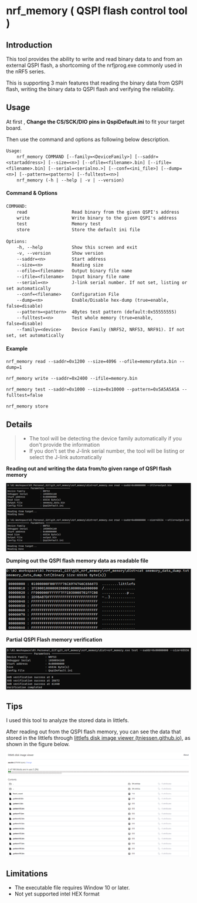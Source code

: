 # nrf_memory ( QSPI flash control tool )



## Introduction

This tool provides the ability to write and read binary data to and from an external QSPI flash, a shortcoming of the nrfjprog.exe commonly used in the nRF5 series.

This is supporting 3 main features that reading the binary data from QSPI flash, writing the binary data to QSPI flash and verifying the reliability.



## Usage

At first , **Change the  CS/SCK/DIO pins in QspiDefault.ini**  to fit your target board.

Then use the command and options as following below description.

```shell
Usage: 
    nrf_memory COMMAND [--family=<DeviceFamily>] [--saddr=<startaddress>] [--size=<n>] [--ofile=<filename>.bin] [--ifile=<filename>.bin] [--serial=<serialno.>] [--conf=<ini_file>] [--dump=<n>] [--pattern=<pattern>] [--fulltest=<n>]
    nrf_memory (-h | --help | -v | --version)
```

#### Command & Options

```
COMMAND:
    read                 Read binary from the given QSPI's address
    write                Write binary to the given QSPI's address
    test                 Memory test
    store                Store the default ini file
    
Options:
    -h, --help           Show this screen and exit
    -v, --version        Show version
    --saddr=<n>          Start address
    --size=<n>           Reading size
    --ofile=<filename>   Output binary file name
    --ifile=<filename>   Input binary file name
    --serial=<n>         J-link serial number. If not set, listing or set automatically
    --conf=<filename>    Configuration File
    --dump=<n>           Enable/Disable hex-dump (true=enable, false=disable)
    --pattern=<pattern>  4Bytes test pattern (default:0x55555555)
    --fulltest=<n>       Test whole memory (true=enable, false=disable)
    --family=<device>    Device Family (NRF52, NRF53, NRF91). If not set, set automatically
```

####  Example

```shell
nrf_memory read --saddr=0x1200 --size=4096 --ofile=memorydata.bin --dump=1
```

```shell
nrf_memory write --saddr=0x2400 --ifile=memory.bin    
```

```shell
nrf_memory test --saddr=0x1000 --size=0x10000 --pattern=0x5A5A5A5A --fulltest=false
```

```shell
nrf_memory store
```


## Details

> - The tool will be detecting the device family automatically if you don't provide the information
> - If you don't set the J-link serial number, the tool will be listing or select the J-link automatically

**Reading out and writing the data from/to given range of QSPI flash memory**

![image-20240118110424921](./Resource_README/image-20240118110424921.png)

**Dumping out the QSPI flash memory data as readable file**

![image-20240117130244877](./Resource_README/image-20240117130244877.png)

**Partial QSPI Flash memory verification**

![image-20240117212100452](./Resource_README/image-20240117212100452.png)





## Tips

I used this tool to analyze the stored data in littlefs.

After reading out from the QSPI flash memory, you can see the data that stored in the littlefs through [littlefs disk image viewer (tniessen.github.io)](https://tniessen.github.io/littlefs-disk-img-viewer/), as shown in the figure below.



![image-20240118205800323](./Resource_README/image-20240118205800323.png)



## Limitations

- The executable file requires Window 10 or later. 
- Not yet supported intel HEX format
